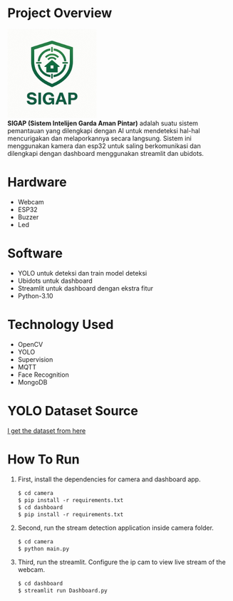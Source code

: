 # Project Overview
<img src="images/logo.jpeg" width="200" height="200" /><br />
**SIGAP (Sistem Intelijen Garda Aman Pintar)** adalah suatu sistem pemantauan yang dilengkapi dengan AI untuk mendeteksi hal-hal mencurigakan dan melaporkannya secara langsung. Sistem ini menggunakan kamera dan esp32 untuk saling berkomunikasi dan dilengkapi dengan dashboard menggunakan streamlit dan ubidots.

# Hardware
- Webcam
- ESP32
- Buzzer
- Led

# Software
- YOLO untuk deteksi dan train model deteksi
- Ubidots untuk dashboard
- Streamlit untuk dashboard dengan ekstra fitur
- Python-3.10

# Technology Used
- OpenCV
- YOLO
- Supervision
- MQTT
- Face Recognition
- MongoDB

# YOLO Dataset Source
[I get the dataset from here](https://universe.roboflow.com/realm-43m3c/object-g1hep/)

# How To Run
1. First, install the dependencies for camera and dashboard app.
	```
	$ cd camera
	$ pip install -r requirements.txt
	$ cd dashboard
	$ pip install -r requirements.txt
	```
2. Second, run the stream detection application inside camera folder.<br/>
	```
	$ cd camera
	$ python main.py
	```
3. Third, run the streamlit. Configure the ip cam to view live stream of the webcam.
	```
	$ cd dashboard
	$ streamlit run Dashboard.py
	```